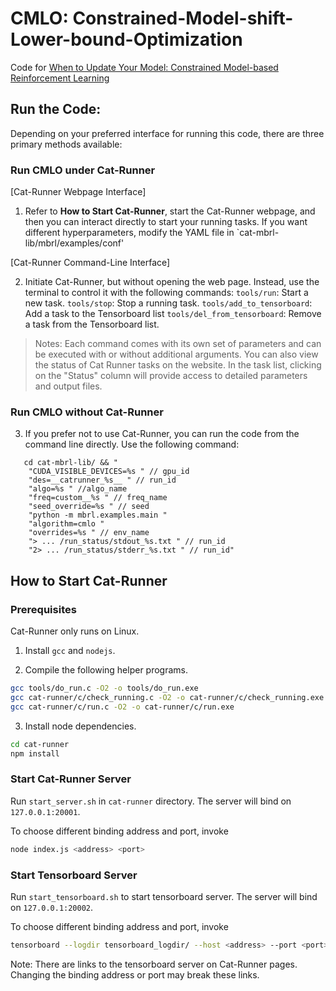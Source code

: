 # CMLO: Constrained-Model-shift-Lower-bound-Optimization

Code for [When to Update Your Model: Constrained Model-based Reinforcement Learning](https://arxiv.org/abs/2210.08349)


## Run the Code:

Depending on your preferred interface for running this code, there are three primary methods available:
### Run CMLO under Cat-Runner 

[Cat-Runner Webpage Interface]

1. Refer to **How to Start Cat-Runner**, start the Cat-Runner webpage, and then you can interact directly to start your running tasks. If you want different hyperparameters, modify the YAML file in `cat-mbrl-lib/mbrl/examples/conf'

[Cat-Runner Command-Line Interface]

2. Initiate Cat-Runner, but without opening the web page. Instead, use the terminal to control it with the following commands:
`tools/run`: Start a new task.
`tools/stop`: Stop a running task.
`tools/add_to_tensorboard`: Add a task to the Tensorboard list
`tools/del_from_tensorboard`: Remove a task from the Tensorboard list.

> Notes: Each command comes with its own set of parameters and can be executed with or without additional arguments.
You can also view the status of Cat Runner tasks on the website. In the task list, clicking on the "Status" column will provide access to detailed parameters and output files.

### Run CMLO without Cat-Runner 

3. If you prefer not to use Cat-Runner, you can run the code from the command line directly. Use the following command: 
```
   cd cat-mbrl-lib/ && "
    "CUDA_VISIBLE_DEVICES=%s " // gpu_id
    "des=__catrunner_%s__ " // run_id
    "algo=%s " //algo_name
    "freq=custom__%s " // freq_name
    "seed_override=%s " // seed
    "python -m mbrl.examples.main "
    "algorithm=cmlo "
    "overrides=%s " // env_name
    "> ... /run_status/stdout_%s.txt " // run_id
    "2> ... /run_status/stderr_%s.txt " // run_id"
```


## How to Start Cat-Runner 
### Prerequisites

Cat-Runner only runs on Linux.

1. Install `gcc` and `nodejs`. 

2. Compile the following helper programs.

```bash
gcc tools/do_run.c -O2 -o tools/do_run.exe
gcc cat-runner/c/check_running.c -O2 -o cat-runner/c/check_running.exe
gcc cat-runner/c/run.c -O2 -o cat-runner/c/run.exe
```

3. Install node dependencies.

```bash
cd cat-runner
npm install
```

### Start Cat-Runner Server

Run `start_server.sh` in `cat-runner` directory. The server will bind on `127.0.0.1:20001`.

To choose different binding address and port, invoke

```bash
node index.js <address> <port>
```

### Start Tensorboard Server

Run `start_tensorboard.sh` to start tensorboard server. The server will bind on `127.0.0.1:20002`.

To choose different binding address and port, invoke

```bash
tensorboard --logdir tensorboard_logdir/ --host <address> --port <port>
```

Note: There are links to the tensorboard server on Cat-Runner pages. Changing the binding address or port may break these links.

